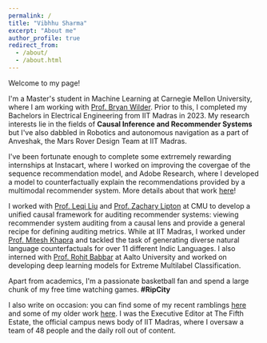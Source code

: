 ```yaml
---
permalink: /
title: "Vibhhu Sharma"
excerpt: "About me"
author_profile: true
redirect_from: 
  - /about/
  - /about.html
---
```


Welcome to my page! 
<br>

I'm a Master's student in Machine Learning at Carnegie Mellon University, where I am working with [Prof. Bryan Wilder](https://bryanwilder.github.io/). Prior to this, I completed my Bachelors in Electrical Engineering from IIT Madras in 2023. My research interests lie in the fields of **Causal Inference and Recommender Systems** but I've also dabbled in Robotics and autonomous navigation as a part of Anveshak, the Mars Rover Design Team at IIT Madras.
<br>

I've been fortunate enough to complete some extrremely rewarding internships at Instacart, where I worked on improving the covergae of the sequence recommendation model, and Adobe Research, where I developed a model to counterfactually explain the recommendations provided by a multimodal recommender system. More details about that work [here](https://dl.acm.org/doi/10.1145/3589335.3651484)!

I worked with [Prof. Leqi Liu](https://leqiliu.github.io/) and [Prof. Zachary Lipton](https://www.zacharylipton.com/) at CMU to develop a unified causal framework for auditing recommender systems: viewing recommender system auditing from a causal lens and provide a general recipe for defining auditing metrics. While at IIT Madras, I worked under [Prof. Mitesh Khapra](http://www.cse.iitm.ac.in/~miteshk/) and tackled the task of generating diverse natural language counterfactuals for over 11 different Indic Languages. I also interned with [Prof. Rohit Babbar](https://sites.google.com/site/rohitbabbar/Home) at Aalto University and worked on developing deep learning models for Extreme Multilabel Classification.
<br>

Apart from academics, I'm a passionate basketball fan and spend a large chunk of my free time watching games. **#RipCity**
<br>

I also write on occasion: you can find some of my recent ramblings [here](https://www.t5eiitm.org/author/vibhhu-sharma/) and some of my older work [here](https://medium.com/@vibhhusharma2012). I was the Executive Editor at The Fifth Estate, the official campus news body of IIT Madras, where I oversaw a team of 48 people and the daily roll out of content.
